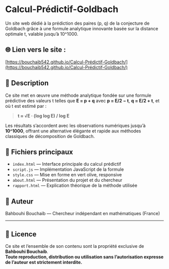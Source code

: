 # Calcul-Prédictif-Goldbach

Un site web dédié à la prédiction des paires (p, q) de la conjecture de Goldbach grâce à une formule analytique innovante basée sur la distance optimale t, valable jusqu’à 10^1000.

## 🌐 Lien vers le site :
[https://bouchaib542.github.io/Calcul-Prédictif-Goldbach/](https://bouchaib542.github.io/Calcul-Prédictif-Goldbach/)

## 📄 Description

Ce site met en œuvre une méthode analytique fondée sur une formule prédictive des valeurs t telles que **E = p + q** avec **p = E/2 − t**, **q = E/2 + t**, et où t est estimé par :

> **t ≈ √E · (log log E) / log E**

Les résultats s’accordent avec les observations numériques jusqu’à **10^1000**, offrant une alternative élégante et rapide aux méthodes classiques de décomposition de Goldbach.

## 📁 Fichiers principaux

- `index.html` — Interface principale du calcul prédictif  
- `script.js` — Implémentation JavaScript de la formule  
- `style.css` — Mise en forme en vert olive, responsive  
- `about.html` — Présentation du projet et du chercheur  
- `rapport.html` — Explication théorique de la méthode utilisée  

## 👤 Auteur

Bahbouhi Bouchaib — Chercheur indépendant en mathématiques (France)

---

## 📜 Licence

Ce site et l’ensemble de son contenu sont la propriété exclusive de **Bahbouhi Bouchaib**.  
**Toute reproduction, distribution ou utilisation sans l’autorisation expresse de l’auteur est strictement interdite.**
